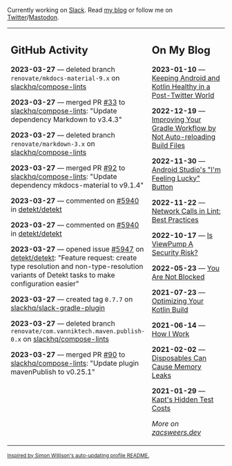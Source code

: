 Currently working on [Slack](https://slack.com/). Read [my blog](https://zacsweers.dev/) or follow me on [Twitter](https://twitter.com/ZacSweers)/[Mastodon](https://hachyderm.io/@ZacSweers).

<table><tr><td valign="top" width="60%">

## GitHub Activity
<!-- githubActivity starts -->
**2023-03-27** — deleted branch `renovate/mkdocs-material-9.x` on [slackhq/compose-lints](https://github.com/slackhq/compose-lints)

**2023-03-27** — merged PR [#33](https://github.com/slackhq/compose-lints/pull/33) to [slackhq/compose-lints](https://github.com/slackhq/compose-lints): "Update dependency Markdown to v3.4.3"

**2023-03-27** — deleted branch `renovate/markdown-3.x` on [slackhq/compose-lints](https://github.com/slackhq/compose-lints)

**2023-03-27** — merged PR [#92](https://github.com/slackhq/compose-lints/pull/92) to [slackhq/compose-lints](https://github.com/slackhq/compose-lints): "Update dependency mkdocs-material to v9.1.4"

**2023-03-27** — commented on [#5940](https://github.com/detekt/detekt/issues/5940#issuecomment-1485779595) in [detekt/detekt](https://github.com/detekt/detekt)

**2023-03-27** — commented on [#5940](https://github.com/detekt/detekt/issues/5940#issuecomment-1485751740) in [detekt/detekt](https://github.com/detekt/detekt)

**2023-03-27** — opened issue [#5947](https://github.com/detekt/detekt/issues/5947) on [detekt/detekt](https://github.com/detekt/detekt): "Feature request: create type resolution and non-type-resolution variants of Detekt tasks to make configuration easier"

**2023-03-27** — created tag `0.7.7` on [slackhq/slack-gradle-plugin](https://github.com/slackhq/slack-gradle-plugin)

**2023-03-27** — deleted branch `renovate/com.vanniktech.maven.publish-0.x` on [slackhq/compose-lints](https://github.com/slackhq/compose-lints)

**2023-03-27** — merged PR [#90](https://github.com/slackhq/compose-lints/pull/90) to [slackhq/compose-lints](https://github.com/slackhq/compose-lints): "Update plugin mavenPublish to v0.25.1"
<!-- githubActivity ends -->
</td><td valign="top" width="40%">

## On My Blog
<!-- blog starts -->
**2023-01-10** — [Keeping Android and Kotlin Healthy in a Post-Twitter World](https://www.zacsweers.dev/keeping-android-healthy/)

**2022-12-19** — [Improving Your Gradle Workflow by Not Auto-reloading Build Files](https://www.zacsweers.dev/improving-your-workflow-by-not-auto-reloading-build-files/)

**2022-11-30** — [Android Studio's "I'm Feeling Lucky" Button](https://www.zacsweers.dev/android-studios-im-feeling-lucky-button/)

**2022-11-22** — [Network Calls in Lint: Best Practices](https://www.zacsweers.dev/network-calls-in-lint-best-practices/)

**2022-10-17** — [Is ViewPump A Security Risk?](https://www.zacsweers.dev/is-viewpump-a-security-risk/)

**2022-05-23** — [You Are Not Blocked](https://www.zacsweers.dev/you-are-not-blocked/)

**2021-07-23** — [Optimizing Your Kotlin Build](https://www.zacsweers.dev/optimizing-your-kotlin-build/)

**2021-06-14** — [How I Work](https://www.zacsweers.dev/how-i-work/)

**2021-02-02** — [Disposables Can Cause Memory Leaks](https://www.zacsweers.dev/disposables-can-cause-memory-leaks/)

**2021-01-29** — [Kapt's Hidden Test Costs](https://www.zacsweers.dev/kapts-hidden-test-costs/)
<!-- blog ends -->
_More on [zacsweers.dev](https://zacsweers.dev/)_
</td></tr></table>

<sub><a href="https://simonwillison.net/2020/Jul/10/self-updating-profile-readme/">Inspired by Simon Willison's auto-updating profile README.</a></sub>